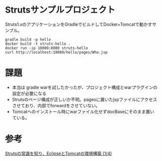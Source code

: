 # Strutsサンプルプロジェクト

Struts1.xのアプリケーションをGradleでビルドしてDocker+Tomcatで動かすサンプル。  

```console
gradle build -p hello
docker build -t struts-hello .
docker run -ip 18080:8080 struts-hello
curl http://localhost:18080/hello/pages/Who.jsp
```

# 課題
* 本当は gradle warを試したかったが、プロジェクト構成とwarプラグインの設定が必要になる
* Strutsのページ構成が正しいか不明。pagesに置いたjspファイルにアクセスさせており、内部でforwardをさせていない。
* Tomcatへのインストール時にwarファイル化せずdocBaseにそのまま置いている。

# 参考
[Strutsの常識を知り、EclipseとTomcatの環境構築 (1/4)](http://www.atmarkit.co.jp/ait/articles/0807/31/news129.html)